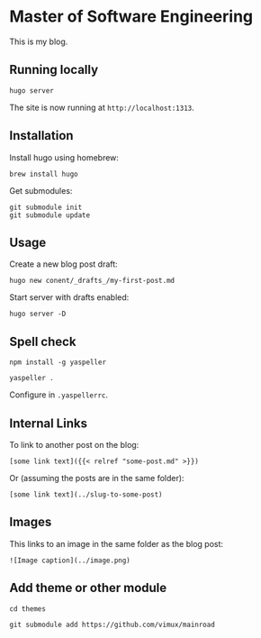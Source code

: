 # Master of Software Engineering

This is my blog.

## Running locally

    hugo server

The site is now running at `http://localhost:1313`.

## Installation

Install hugo using homebrew:

    brew install hugo

Get submodules:

    git submodule init
    git submodule update

## Usage

Create a new blog post draft:

    hugo new conent/_drafts_/my-first-post.md

Start server with drafts enabled:

    hugo server -D

## Spell check

    npm install -g yaspeller

    yaspeller .

Configure in `.yaspellerrc`.

## Internal Links

To link to another post on the blog:

    [some link text]({{< relref "some-post.md" >}})

Or (assuming the posts are in the same folder):

    [some link text](../slug-to-some-post)

## Images

This links to an image in the same folder as the blog post:

    ![Image caption](../image.png)

## Add theme or other module

    cd themes

    git submodule add https://github.com/vimux/mainroad
